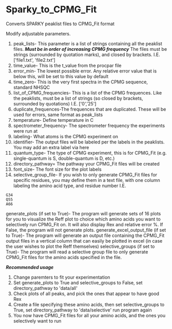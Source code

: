 # Sparky_to_CPMG_Fit
Converts SPARKY peaklist files to CPMG_Fit format

Modify adjustable parameters. 

1. peak_lists- This parameter is a list of strings containing all the peaklist files. ***Must be in order of increasing CPMG frequency***
The files must be strings (surrounded by quotation marks), and closed by brackets. I.E. ['file1.txt', 'file2.txt']
2. time_value- This is the t_value from the procpar file
3. error_min- The lowest possible error. Any relative error value that is below this, will be set to this value by default
4. time_zero- This is the very first spectra in the CPMG sequence, standard NHSQC
5. list_of_CPMG_frequencies- This is a list of the CPMG frequences. Like the peaklists, must be a list of strings (so closed by brackets, surrounded by quotations) I.E. ['0','25']
6. duplicate_frequences-The frequences that are duplicated. These will be used for errors, same format as peak_lists
7. temperature- Define temperature in C
8. spectrometer_frequency- The spectrometer frequency the experiments were run at
9. labeling- What atoms is the CPMG experiment on
10. identifier- The output files will be labeled per the labels in the peaklists. You may add an extra label via here
11. quantum_type- The type of CPMG experiment, this is for CPMG_Fit (e.g. single-quantum is S, double-quantum is D, etc.)
12. directory_pathway= The pathway your CPMG_Fit files will be created
13. font_size- The font size for the plot labels
14. selective_group_file- If you wish to only generate CPMG_Fit files for specific residues, you may define them in a text file, with one column labeling the amino acid type, and residue number 
I.E.
```
G34
Q55
A66
```
generate_plots (if set to True)- The program will generate sets of 16 plots for you to visualize the Reff plot to choice which amino acids you want to selectively run CPMG_Fit on. It will also display Rex and relative error %. If False, the program will not generate plots. 
generate_excel_output_file (if set to True)- The program will generate an output file containing the CPMG_Fit output files in a vertical column that can easily be plotted in excel (in case the user wishes to plot the Reff themselves)
selective_groups (if set to True)- The program will read a selective group file to only generate CPMG_Fit files for the amino acids specified in the file. 

***Recommended usage***
1. Change paremters to fit your experimentation
2. Set generate_plots to True and selective_groups to False, set directory_pathway to 'data/all'
3. Check plots of all peaks, and pick the ones that appear to have good Rex
4. Create a file specifying these amino acids, then set selective_groups to True, set directory_pathway to 'data/selective' run program again
5. You now have CPMG_Fit files for all your amino acids, and the ones you selectively want to run
